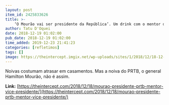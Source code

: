 ```yaml
---
layout: post
item_id: 2425833626
title: >-
    ‘O Mourão vai ser presidente da República’. Um drink com o mentor do vice de Bolsonaro
author: Tatu D'Oquei
date: 2018-12-19 01:02:00
pub_date: 2018-12-19 01:02:00
time_added: 2019-12-23 21:41:23
categories: [refletimos]
tags: []
image: https://theintercept.imgix.net/wp-uploads/sites/1/2018/12/18-12-18-materia-mourao-header-2-1545161156.jpeg?auto=compress%2Cformat&q=90&fit=crop&w=1200&h=800
---
```


Noivas costumam atrasar em casamentos. Mas a noiva do PRTB, o general Hamilton Mourão, não é assim.

**Link:** [https://theintercept.com/2018/12/18/mourao-presidente-prtb-mentor-vice-presidente/](https://theintercept.com/2018/12/18/mourao-presidente-prtb-mentor-vice-presidente/)

